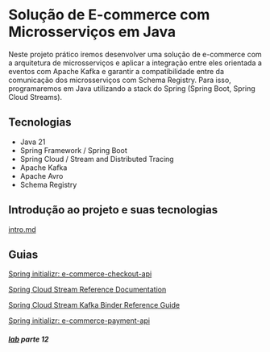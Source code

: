 # Solução de E-commerce com Microsserviços em Java

Neste projeto prático iremos desenvolver uma solução de e-commerce com a arquitetura de microsserviços e aplicar a integração entre eles orientada a eventos com Apache Kafka e garantir a compatibilidade entre da comunicação dos microsserviços com Schema Registry. Para isso, programaremos em Java utilizando a stack do Spring (Spring Boot, Spring Cloud Streams).

## Tecnologias

- Java 21
- Spring Framework / Spring Boot
- Spring Cloud / Stream and Distributed Tracing
- Apache Kafka
- Apache Avro
- Schema Registry

## Introdução ao projeto e suas tecnologias

[intro.md](/intro.md)

## Guias

[Spring initializr: e-commerce-checkout-api](https://start.spring.io/#!type=gradle-project&language=java&platformVersion=3.3.1&packaging=jar&jvmVersion=21&groupId=me.dio.hiokdev&artifactId=e-commerce-checkout-api&name=e-commerce-checkout-api&description=E-commerce%20Checkout%20API%20Microservice&packageName=me.dio.hiokdev.e-commerce-checkout-api&dependencies=web,cloud-stream,distributed-tracing,kafka-streams,lombok,data-jpa,postgresql,validation)

[Spring Cloud Stream Reference Documentation](https://docs.spring.io/spring-cloud-stream/reference/spring-cloud-stream.html)

[Spring Cloud Stream Kafka Binder Reference Guide](https://docs.spring.io/spring-cloud-stream/docs/current/reference/html/spring-cloud-stream-binder-kafka.html)

[Spring initializr: e-commerce-payment-api](https://start.spring.io/#!type=gradle-project&language=java&platformVersion=3.3.1&packaging=jar&jvmVersion=21&groupId=me.dio.hiokdev&artifactId=e-commerce-payment-api&name=e-commerce-payment-api&description=E-commerce%20Checkout%20API%20Microservice&packageName=me.dio.hiokdev.e-commerce-payment-api&dependencies=web,cloud-stream,distributed-tracing,kafka-streams,lombok,data-jpa,postgresql,validation)

##### [lab](https://web.dio.me/lab/criando-uma-solucao-de-e-commerce-com-microsservicos-em-java/learning/1334e836-1886-4c47-b44b-944d9fb544e2?back=/play) parte 12
